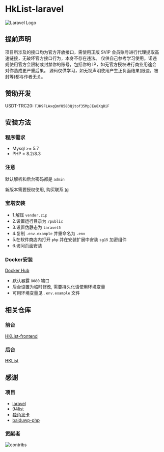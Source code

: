 # HkList-laravel

![Laravel Logo](https://raw.githubusercontent.com/jonacruz89/SAWARATSUKI.ServiceLogos/main/Laravel/Laravel.png)

## 提前声明

项目所涉及的接口均为官方开放接口，需使用正版 SVIP 会员账号进行代理提取高速链接，无破坏官方接口行为，本身不存在违法。
仅供自己参考学习使用。诺违规使用官方会限制或封禁你的账号，包括你的 IP，如无官方授权进行商业用途会对你造成更严重后果。
源码仅供学习，如无视声明使用产生正负面结果(限速，被封等)都与作者无关。

## 赞助开发

USDT-TRC20: `TJK9FLAxqQmYU583Qjtof35MpJEu8Xq8iF`

## 安装方法

### 程序需求

- Mysql >= 5.7
- PHP = 8.2/8.3

### 注意

默认解析和后台密码都是 `admin`

新版本需要授权使用, 购买联系 [tg](https://t.me/huan_kong)

### 宝塔安装

- 1.解压 `vendor.zip`
- 2.设置运行目录为 `/public`
- 3.设置伪静态为 `laravel5`
- 4.复制 `.env.example` 并重命名为 `.env`
- 5.在软件商店内打开 `php` 并在安装扩展中安装 `sg15` 加密组件
- 6.访问页面安装

### Docker安装

[Docker Hub](https://hub.docker.com/r/huankong233/hklist)

- 默认暴露 `8080` 端口
- 后台设置为临时修改, 需要持久化请使用环境变量
- 可用环境变量见 `.env.example` 文件

## 相关仓库

### 前台

[HKList-frontend](https://github.com/huankong233/HkList-frontend)

### 后台

[HKList](https://github.com/huankong233/HkList)

## 感谢

### 项目

- [laravel](https://laravel.com)
- [94list](https://github.com/codehub666/94list)
- [独角发卡](https://github.com/assimon/dujiaoka)
- [baiduwp-php](https://github.com/yuantuo666/baiduwp-php)

### 贡献者

![contribs](https://contrib.rocks/image?repo=huankong233/HkList)

